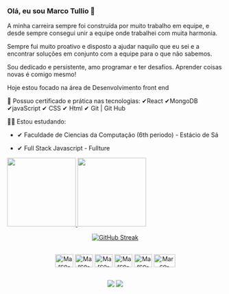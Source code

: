### Olá, eu sou Marco Tullio 👋

A minha carreira sempre foi construída por muito trabalho em equipe, e desde sempre consegui unir a equipe onde trabalhei com muita harmonia.

Sempre fui muito proativo e disposto a ajudar naquilo que eu sei e a encontrar soluções em conjunto com a equipe para o que não sabemos. 

Sou dedicado e persistente, amo programar e ter desafios. Aprender coisas novas é comigo mesmo!

Hoje estou focado na área de Desenvolvimento front end

📃 Possuo certificado e prática nas tecnologias:
✔React ✔MongoDB ✔javaScript ✔ CSS ✔ Html ✔ Git | Git Hub

✍🏻 Estou estudando:

- ✔ Faculdade de Ciencias da Computação (6th periodo) - Estácio de Sá

- ✔ Full Stack Javascript - Fullture


<div style="display: inline" align="center" >
  <a href="https://github.com/MarcoFranca">
  <img height="160em" src="https://github-readme-stats.vercel.app/api?username=MarcoFranca&show_icons=true&theme=dracula&include_all_commits=true&count_private=true"/>
  <img height="160em" src="https://github-readme-stats.vercel.app/api/top-langs/?username=MarcoFranca&layout=compact&langs_count=7&theme=dracula"/>
</div>

<div align="center" width ="160em" height="160em">

[![GitHub Streak](https://github-readme-streak-stats.herokuapp.com/?user=MarcoFranca&theme=dark)](https://git.io/streak-stats)

</div>

<div align="center" style="display: inline_block"><br>
  <img align="center" alt="Marco-REACT" height="30" width="42" src="https://cdn.jsdelivr.net/gh/devicons/devicon/icons/react/react-original.svg" />
  <img align="center" alt="Marco-Js" height="30" width="42" src="https://cdn.jsdelivr.net/gh/devicons/devicon/icons/javascript/javascript-original.svg"/>
  <img align="center" alt="Marco-CSS" height="30" width="42" src="https://cdn.jsdelivr.net/gh/devicons/devicon/icons/css3/css3-plain.svg">
  <img align="center" alt="Marco-HTML" height="30" width="42" src="https://cdn.jsdelivr.net/gh/devicons/devicon/icons/html5/html5-plain.svg">
  <img align="center" alt="Marco-GIT" height="30" width="42" src="https://cdn.jsdelivr.net/gh/devicons/devicon/icons/git/git-plain.svg">
  <img align="center" alt="Marco-MONGO" height="30" width="50" src="https://cdn.jsdelivr.net/gh/devicons/devicon/icons/mongodb/mongodb-original-wordmark.svg" />
  
          
</div>

 ##
 
<div align="center"> 
  <a href = "mailto:dev.marcotullio@gmail.com"><img src="https://img.shields.io/badge/-Gmail-%23333?style=for-the-badge&logo=gmail&logoColor=white" target="_blank"></a>
  <a href="https://www.linkedin.com/in/marco-franca" target="_blank"><img src="https://img.shields.io/badge/-LinkedIn-%230077B5?style=for-the-badge&logo=linkedin&logoColor=white" target="_blank"></a> 
 
 
 
</div>
